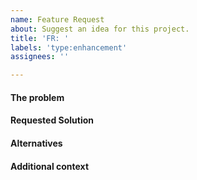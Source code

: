 ```yaml
---
name: Feature Request
about: Suggest an idea for this project.
title: 'FR: '
labels: 'type:enhancement'
assignees: ''

---
```


#### The problem
<!--
Is your feature request related to a problem?
Please provide a clear and concise description of what the problem is.
Ex. I'm always frustrated when [...]
 -->


#### Requested Solution
<!--
A clear and concise description of what you want to happen.
-->

#### Alternatives
<!--
A clear and concise description of any alternative solutions or features you've considered.
-->

#### Additional context
<!--
Add any other context or screenshots about the feature request here.
-->
